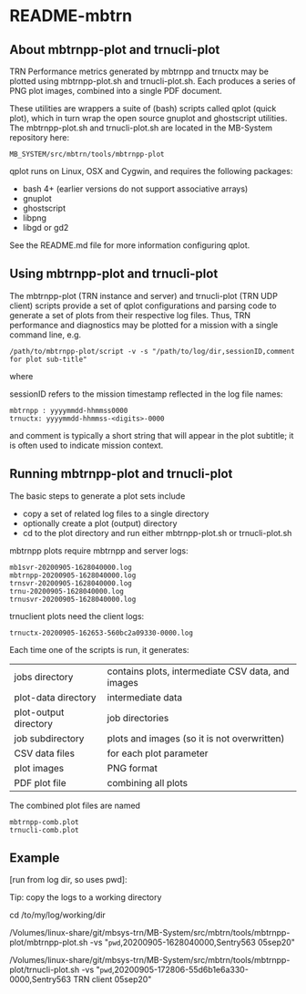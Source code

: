
# README-mbtrn

## About mbtrnpp-plot and trnucli-plot

TRN Performance metrics generated by mbtrnpp and trnuctx may be plotted using mbtrnpp-plot.sh and trnucli-plot.sh.
Each produces a series of PNG plot images, combined into a single PDF document.

These utilities are wrappers a suite of (bash) scripts called qplot (quick plot), which in turn wrap the open source gnuplot and ghostscript utilities.
The mbtrnpp-plot.sh and trnucli-plot.sh are located in the MB-System repository here:

```
MB_SYSTEM/src/mbtrn/tools/mbtrnpp-plot
```

qplot runs on Linux, OSX and Cygwin, and requires the following packages:
 
 * bash 4+ (earlier versions do not support associative arrays)
 * gnuplot
 * ghostscript
 * libpng
 * libgd or gd2

See the README.md file for more information configuring qplot.

## Using mbtrnpp-plot and trnucli-plot

The mbtrnpp-plot (TRN instance and server) and trnucli-plot (TRN UDP client) scripts provide a set of qplot configurations and parsing code to generate a set of plots from their respective log files.
Thus, TRN performance and diagnostics may be plotted for a mission with a single command line, e.g.

```
/path/to/mbtrnpp-plot/script -v -s "/path/to/log/dir,sessionID,comment for plot sub-title"
```

where

sessionID refers to the mission timestamp reflected in the log file names:

```
mbtrnpp : yyyymmdd-hhmmss0000
trnuctx: yyyymmdd-hhmmss-<digits>-0000
```

and comment is typically a short string that will appear in the plot subtitle; it is often used to indicate mission context.


## Running mbtrnpp-plot and trnucli-plot
The basic steps to generate a plot sets include

 * copy a set of related log files to a single directory
 * optionally create a plot (output) directory
 * cd to the plot directory and run either mbtrnpp-plot.sh or trnucli-plot.sh

mbtrnpp plots require mbtrnpp and server logs:

```
mb1svr-20200905-1628040000.log
mbtrnpp-20200905-1628040000.log
trnsvr-20200905-1628040000.log
trnu-20200905-1628040000.log
trnusvr-20200905-1628040000.log
```

trnuclient plots need the client logs:

```
trnuctx-20200905-162653-560bc2a09330-0000.log
```


Each time one of the scripts is run, it generates:  

|  |  |
|---|---|  
|       jobs directory|contains plots, intermediate CSV data, and images|
|  plot-data directory|intermediate data|
|plot-output directory|job directories|
|     job subdirectory|plots and images (so it is not overwritten)|
|       CSV data files|for each plot parameter|
|          plot images|PNG format|
|        PDF plot file|combining all plots|

The combined plot files are named
```
mbtrnpp-comb.plot
trnucli-comb.plot
```

## Example

[run from log dir, so uses pwd]:

Tip: copy the logs to a working directory

cd /to/my/log/working/dir

/Volumes/linux-share/git/mbsys-trn/MB-System/src/mbtrn/tools/mbtrnpp-plot/mbtrnpp-plot.sh -vs "`pwd`,20200905-1628040000,Sentry563 05sep20"

/Volumes/linux-share/git/mbsys-trn/MB-System/src/mbtrn/tools/mbtrnpp-plot/trnucli-plot.sh -vs "`pwd`,20200905-172806-55d6b1e6a330-0000,Sentry563 TRN client 05sep20"

